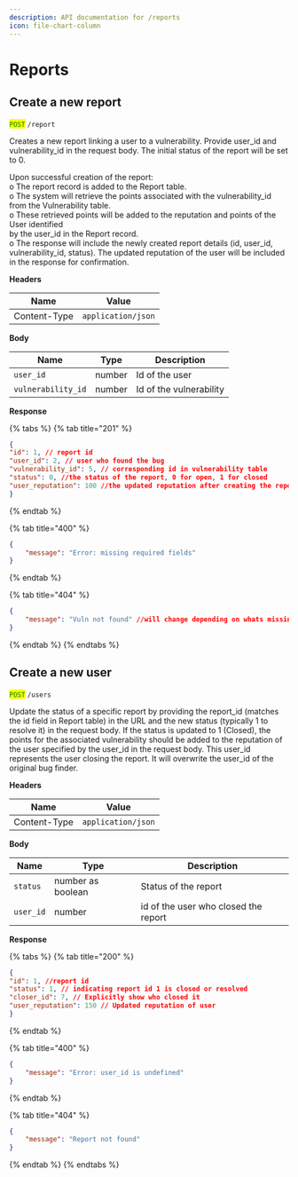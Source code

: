 ```yaml
---
description: API documentation for /reports
icon: file-chart-column
---
```


# Reports

## Create a new report

<mark style="color:green;">`POST`</mark> `/report`

Creates a new report linking a user to a vulnerability. Provide user\_id and\
vulnerability\_id in the request body. The initial status of the report will be set to 0.

Upon successful creation of the report:\
o The report record is added to the Report table.\
o The system will retrieve the points associated with the vulnerability\_id\
from the Vulnerability table.\
o These retrieved points will be added to the reputation and points of the User identified\
by the user\_id in the Report record.\
o The response will include the newly created report details (id, user\_id,\
vulnerability\_id, status). The updated reputation of the user will be included\
in the response for confirmation.

**Headers**

| Name         | Value              |
| ------------ | ------------------ |
| Content-Type | `application/json` |

**Body**

| Name               | Type   | Description             |
| ------------------ | ------ | ----------------------- |
| `user_id`          | number | Id of the user          |
| `vulnerability_id` | number | Id of the vulnerability |

**Response**

{% tabs %}
{% tab title="201" %}
```json
{
"id": 1, // report id
"user_id": 2, // user who found the bug
"vulnerability_id": 5, // corresponding id in vulnerability table
"status": 0, //the status of the report, 0 for open, 1 for closed
"user_reputation": 100 //the updated reputation after creating the report
}
```
{% endtab %}

{% tab title="400" %}
```json
{
    "message": "Error: missing required fields"
}
```
{% endtab %}

{% tab title="404" %}
```json
{
    "message": "Vuln not found" //will change depending on whats missing
}
```
{% endtab %}
{% endtabs %}

## Create a new user

<mark style="color:green;">`POST`</mark> `/users`

Update the status of a specific report by providing the report\_id (matches the id field in Report table) in the URL and the new status (typically 1 to resolve it) in the request body. If the status is updated to 1 (Closed), the points for the associated vulnerability should be added to the reputation of the user specified by the user\_id in the request body. This user\_id represents the user closing the report. It will overwrite the user\_id of the original bug finder.

**Headers**

| Name         | Value              |
| ------------ | ------------------ |
| Content-Type | `application/json` |

**Body**

| Name      | Type              | Description                          |
| --------- | ----------------- | ------------------------------------ |
| `status`  | number as boolean | Status of the report                 |
| `user_id` | number            | id of the user who closed the report |

**Response**

{% tabs %}
{% tab title="200" %}
```json
{
"id": 1, //report id
"status": 1, // indicating report id 1 is closed or resolved
"closer_id": 7, // Explicitly show who closed it
"user_reputation": 150 // Updated reputation of user
}
```
{% endtab %}

{% tab title="400" %}
```json
{ 
    "message": "Error: user_id is undefined" 
}
```
{% endtab %}

{% tab title="404" %}
```json
{
    "message": "Report not found"
}
```
{% endtab %}
{% endtabs %}
